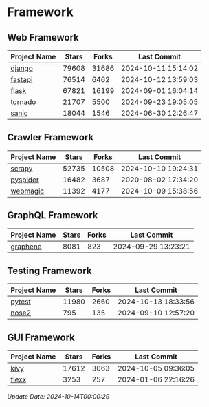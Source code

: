 # Framework

## Web Framework
| Project Name | Stars | Forks | Last Commit |
| ------------ | ----- | ----- | ----------- |
| [django](https://github.com/django/django) | 79608 | 31686 | 2024-10-11 15:14:02 |
| [fastapi](https://github.com/fastapi/fastapi) | 76514 | 6462 | 2024-10-12 13:59:03 |
| [flask](https://github.com/pallets/flask) | 67821 | 16199 | 2024-09-01 16:04:14 |
| [tornado](https://github.com/tornadoweb/tornado) | 21707 | 5500 | 2024-09-23 19:05:05 |
| [sanic](https://github.com/sanic-org/sanic) | 18044 | 1546 | 2024-06-30 12:26:47 |

## Crawler Framework
| Project Name | Stars | Forks | Last Commit |
| ------------ | ----- | ----- | ----------- |
| [scrapy](https://github.com/scrapy/scrapy) | 52735 | 10508 | 2024-10-10 19:24:31 |
| [pyspider](https://github.com/binux/pyspider) | 16482 | 3687 | 2020-08-02 17:34:20 |
| [webmagic](https://github.com/code4craft/webmagic) | 11392 | 4177 | 2024-10-09 15:38:56 |

## GraphQL Framework
| Project Name | Stars | Forks | Last Commit |
| ------------ | ----- | ----- | ----------- |
| [graphene](https://github.com/graphql-python/graphene) | 8081 | 823 | 2024-09-29 13:23:21 |

## Testing Framework
| Project Name | Stars | Forks | Last Commit |
| ------------ | ----- | ----- | ----------- |
| [pytest](https://github.com/pytest-dev/pytest) | 11980 | 2660 | 2024-10-13 18:33:56 |
| [nose2](https://github.com/nose-devs/nose2) | 795 | 135 | 2024-09-10 12:57:20 |

## GUI Framework
| Project Name | Stars | Forks | Last Commit |
| ------------ | ----- | ----- | ----------- |
| [kivy](https://github.com/kivy/kivy) | 17612 | 3063 | 2024-10-05 09:36:05 |
| [flexx](https://github.com/flexxui/flexx) | 3253 | 257 | 2024-01-06 22:16:26 |

*Update Date: 2024-10-14T00:00:29*